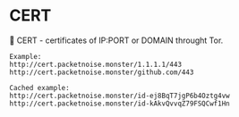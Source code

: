 # CERT
🧪 CERT - certificates of IP:PORT or DOMAIN throught Tor.

```
Example:
http://cert.packetnoise.monster/1.1.1.1/443
http://cert.packetnoise.monster/github.com/443

Cached example: 
http://cert.packetnoise.monster/id-ej8BqT7jgP6b4Oztg4vw
http://cert.packetnoise.monster/id-kAkvQvvqZ79FSQCwf1Hn
```
